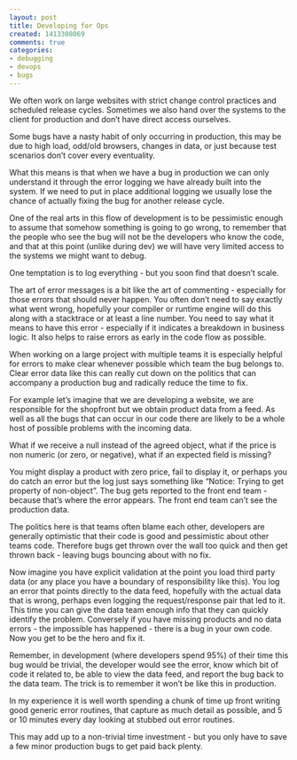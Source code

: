 ```yaml
---
layout: post
title: Developing for Ops
created: 1413308069
comments: true
categories:
- debugging
- devops
- bugs
---
```

We often work on large websites with strict change control practices and scheduled release cycles. Sometimes we also hand over the systems to the client for production and don’t have direct access ourselves.

Some bugs have a nasty habit of only occurring in production, this may be due to high load, odd/old browsers, changes in data, or just because test scenarios don’t cover every eventuality.

What this means is that when we have a bug in production we can only understand it through the error logging we have already built into the system. If we need to put in place additional logging we usually lose the chance of actually fixing the bug for another release cycle.

One of the real arts in this flow of development is to be pessimistic enough to assume that somehow something is going to go wrong, to remember that the people who see the bug will not be the developers who know the code, and that at this point (unlike during dev) we will have very limited access to the systems we might want to debug.

One temptation is to log everything - but you soon find that doesn’t scale.

The art of error messages is a bit like the art of commenting - especially for those errors that should never happen. You often don’t need to say exactly what went wrong, hopefully your compiler or runtime engine will do this along with a stacktrace or at least a line number. You need to say what it means to have this error - especially if it indicates a breakdown in business logic. It also helps to raise errors as early in the code flow as possible.

When working on a large project with multiple teams it is especially helpful for errors to make clear whenever possible which team the bug belongs to. Clear error data like this can really cut down on the politics that can accompany a production bug and radically reduce the time to fix.

For example let’s imagine that we are developing a website, we are responsible for the shopfront but we obtain product data from a feed. As well as all the bugs that can occur in our code there are likely to be a whole host of possible problems with the incoming data. 

What if we receive a null instead of the agreed object, what if the price is non numeric (or zero, or negative), what if an expected field is missing? 



You might display a product with zero price, fail to display it, or perhaps you do catch an error but the log just says something like “Notice:  Trying to get property of non-object”. The bug gets reported to the front end team - because that’s where the error appears. The front end team can’t see the production data. 

The politics here is that teams often blame each other, developers are generally optimistic that their code is good and pessimistic about other teams code. Therefore bugs get thrown over the wall too quick and then get thrown back - leaving bugs bouncing about with no fix.

Now imagine you have explicit validation at the point you load third party data (or any place you have a boundary of responsibility like this). You log an error that points directly to the data feed, hopefully with the actual data that is wrong, perhaps even logging the request/response pair that led to it. This time you can give the data team enough info that they can quickly identify the problem. Conversely if you have missing products and no data errors - the impossible has happened - there is a bug in your own code. Now you get to be the hero and fix it.

Remember, in development (where developers spend 95%) of their time this bug would be trivial, the developer would see the error, know which bit of code it related to, be able to view the data feed, and report the bug back to the data team. The trick is to remember it won’t be like this in production.

In my experience it is well worth spending a chunk of time up front writing good generic error routines, that capture as much detail as possible, and 5 or 10 minutes every day looking at stubbed out error routines. 

This may add up to a non-trivial time investment - but you only have to save a few minor production bugs to get paid back plenty.
